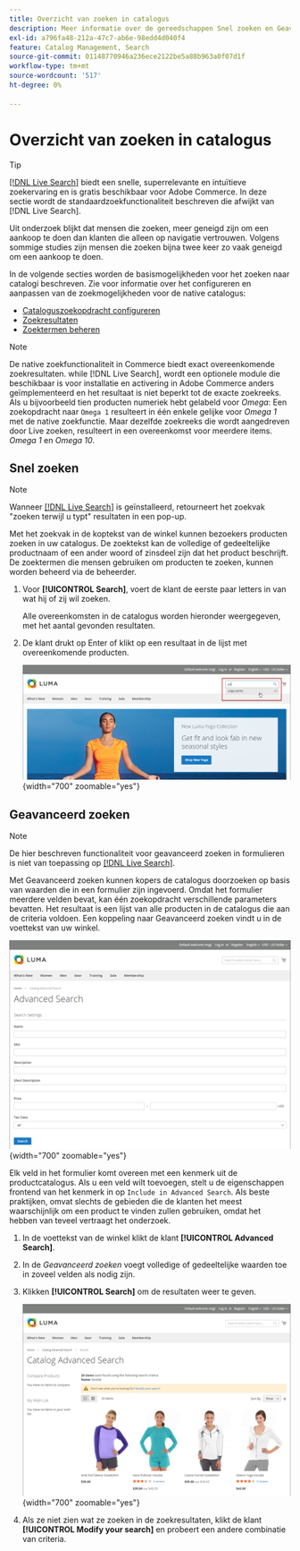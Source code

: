 ```yaml
---
title: Overzicht van zoeken in catalogus
description: Meer informatie over de gereedschappen Snel zoeken en Geavanceerd zoeken die klanten kunnen gebruiken om producten op de winkel te zoeken.
exl-id: a796fa48-212a-47c7-ab6e-98edd4d040f4
feature: Catalog Management, Search
source-git-commit: 01148770946a236ece2122be5a88b963a0f07d1f
workflow-type: tm+mt
source-wordcount: '517'
ht-degree: 0%

---
```


# Overzicht van zoeken in catalogus

>[!TIP]
>
>[[!DNL Live Search]](https://experienceleague.adobe.com/docs/commerce-merchant-services/live-search/overview.html) biedt een snelle, superrelevante en intuïtieve zoekervaring en is gratis beschikbaar voor Adobe Commerce. In deze sectie wordt de standaardzoekfunctionaliteit beschreven die afwijkt van [!DNL Live Search].

Uit onderzoek blijkt dat mensen die zoeken, meer geneigd zijn om een aankoop te doen dan klanten die alleen op navigatie vertrouwen. Volgens sommige studies zijn mensen die zoeken bijna twee keer zo vaak geneigd om een aankoop te doen.

In de volgende secties worden de basismogelijkheden voor het zoeken naar catalogi beschreven. Zie voor informatie over het configureren en aanpassen van de zoekmogelijkheden voor de native catalogus:

- [Cataloguszoekopdracht configureren](search-configuration.md)
- [Zoekresultaten](search-results.md)
- [Zoektermen beheren](search-terms.md)

>[!NOTE]
>
>De native zoekfunctionaliteit in Commerce biedt exact overeenkomende zoekresultaten. while [!DNL Live Search], wordt een optionele module die beschikbaar is voor installatie en activering in Adobe Commerce anders geïmplementeerd en het resultaat is niet beperkt tot de exacte zoekreeks. Als u bijvoorbeeld tien producten numeriek hebt gelabeld voor _Omega_: Een zoekopdracht naar `Omega 1` resulteert in één enkele gelijke voor _Omega 1_ met de native zoekfunctie. Maar dezelfde zoekreeks die wordt aangedreven door Live zoeken, resulteert in een overeenkomst voor meerdere items. _Omega 1_ en _Omega 10_.

## Snel zoeken

>[!NOTE]
>
>Wanneer [[!DNL Live Search]](https://experienceleague.adobe.com/docs/commerce-merchant-services/live-search/live-search-storefront/quick-tour.html) is geïnstalleerd, retourneert het zoekvak &quot;zoeken terwijl u typt&quot; resultaten in een pop-up.

Met het zoekvak in de koptekst van de winkel kunnen bezoekers producten zoeken in uw catalogus. De zoektekst kan de volledige of gedeeltelijke productnaam of een ander woord of zinsdeel zijn dat het product beschrijft. De zoektermen die mensen gebruiken om producten te zoeken, kunnen worden beheerd via de beheerder.

1. Voor **[!UICONTROL Search]**, voert de klant de eerste paar letters in van wat hij of zij wil zoeken.

   Alle overeenkomsten in de catalogus worden hieronder weergegeven, met het aantal gevonden resultaten.

1. De klant drukt op Enter of klikt op een resultaat in de lijst met overeenkomende producten.

   ![Zoeken](./assets/storefront-search-box.png){width="700" zoomable="yes"}

## Geavanceerd zoeken

>[!NOTE]
>
>De hier beschreven functionaliteit voor geavanceerd zoeken in formulieren is niet van toepassing op [[!DNL Live Search]](https://experienceleague.adobe.com/docs/commerce-merchant-services/live-search/overview.html).

Met Geavanceerd zoeken kunnen kopers de catalogus doorzoeken op basis van waarden die in een formulier zijn ingevoerd. Omdat het formulier meerdere velden bevat, kan één zoekopdracht verschillende parameters bevatten. Het resultaat is een lijst van alle producten in de catalogus die aan de criteria voldoen. Een koppeling naar Geavanceerd zoeken vindt u in de voettekst van uw winkel.

![Geavanceerd zoeken](./assets/storefront-search-advanced.png){width="700" zoomable="yes"}

Elk veld in het formulier komt overeen met een kenmerk uit de productcatalogus. Als u een veld wilt toevoegen, stelt u de eigenschappen frontend van het kenmerk in op `Include in Advanced Search`. Als beste praktijken, omvat slechts de gebieden die de klanten het meest waarschijnlijk om een product te vinden zullen gebruiken, omdat het hebben van teveel vertraagt het onderzoek.

1. In de voettekst van de winkel klikt de klant **[!UICONTROL Advanced Search]**.

1. In de _Geavanceerd zoeken_ voegt volledige of gedeeltelijke waarden toe in zoveel velden als nodig zijn.

1. Klikken **[!UICONTROL Search]** om de resultaten weer te geven.

   ![Zoekresultaten](./assets/storefront-search-advanced-results-modify.png){width="700" zoomable="yes"}

1. Als ze niet zien wat ze zoeken in de zoekresultaten, klikt de klant **[!UICONTROL Modify your search]** en probeert een andere combinatie van criteria.
